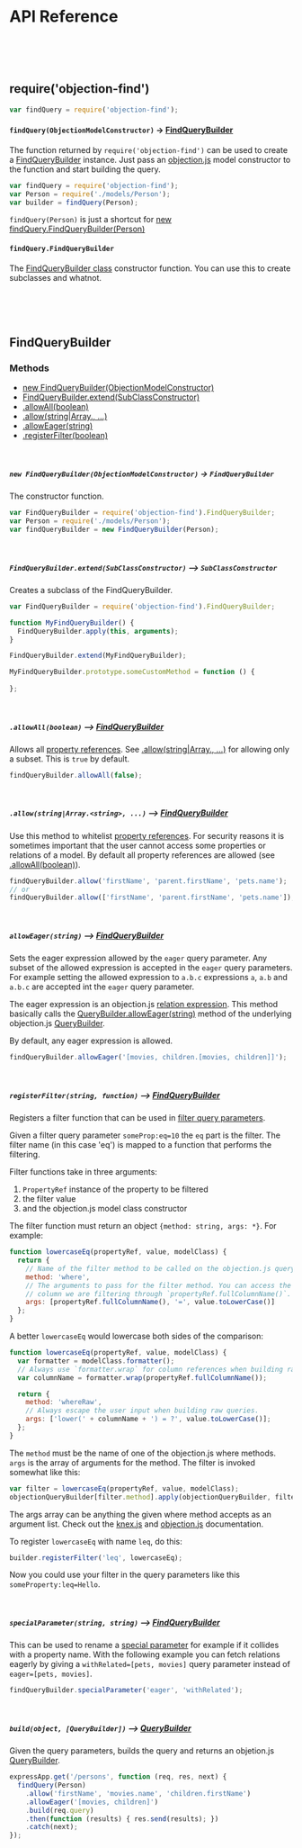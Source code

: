 # API Reference

<br>
<br>
<br>

## require('objection-find')

```js
var findQuery = require('objection-find');
```

#### `findQuery(ObjectionModelConstructor)` -> [FindQueryBuilder](#findquerybuilder)

The function returned by `require('objection-find')` can be used to create a [FindQueryBuilder](#findquerybuilder)
instance. Just pass an [objection.js](https://github.com/Vincit/objection.js/) model constructor to the function 
and start building the query. 

```js
var findQuery = require('objection-find');
var Person = require('./models/Person');
var builder = findQuery(Person);
```

`findQuery(Person)` is just a shortcut for [new findQuery.FindQueryBuilder(Person)](#new-findquerybuilderobjectionmodelconstructor---findquerybuilder)

#### `findQuery.FindQueryBuilder`

The [FindQueryBuilder class](#findquerybuilder) constructor function.  You can use this to create subclasses 
and whatnot.

<br>
<br>
<br>

## FindQueryBuilder

### Methods

 - [new FindQueryBuilder(ObjectionModelConstructor)](#new-findquerybuilderobjectionmodelconstructor---findquerybuilder)
 - [FindQueryBuilder.extend(SubClassConstructor)](#findquerybuilderextendsubclassconstructor----subclassconstructor)
 - [.allowAll(boolean)](#allowallboolean----findquerybuilder)
 - [.allow(string|Array.<string>, ...)](#allowstringarraystring-----findquerybuilder)
 - [.allowEager(string)](#alloweagerstring----findquerybuilder)
 - [.registerFilter(boolean)](#registerfilterstring-function----findquerybuilder)
 
<br>

##### `new FindQueryBuilder(ObjectionModelConstructor)` -> `FindQueryBuilder`

The constructor function.

```js
var FindQueryBuilder = require('objection-find').FindQueryBuilder;
var Person = require('./models/Person');
var findQueryBuilder = new FindQueryBuilder(Person);
```

<br>

##### `FindQueryBuilder.extend(SubClassConstructor)` --> `SubClassConstructor`

Creates a subclass of the FindQueryBuilder.

```js
var FindQueryBuilder = require('objection-find').FindQueryBuilder;

function MyFindQueryBuilder() {
  FindQueryBuilder.apply(this, arguments);
}

FindQueryBuilder.extend(MyFindQueryBuilder);

MyFindQueryBuilder.prototype.someCustomMethod = function () {
  
};
```

<br>

##### `.allowAll(boolean)` --> [FindQueryBuilder](#findquerybuilder)

Allows all [property references](https://github.com/Vincit/objection-find#query-parameters). See 
[.allow(string|Array.<string>, ...)]() for allowing only a subset. This is `true` by default.

```js
findQueryBuilder.allowAll(false);
```

<br>

##### `.allow(string|Array.<string>, ...)` --> [FindQueryBuilder](#findquerybuilder)

Use this method to whitelist [property references](https://github.com/Vincit/objection-find#query-parameters).
For security reasons it is sometimes important that the user cannot access some properties or relations of a
model. By default all property references are allowed 
(see [.allowAll(boolean)](#allowallboolean----findquerybuilder)).

```js
findQueryBuilder.allow('firstName', 'parent.firstName', 'pets.name');
// or
findQueryBuilder.allow(['firstName', 'parent.firstName', 'pets.name']);
```

<br>

##### `allowEager(string)` --> [FindQueryBuilder](#findquerybuilder)

Sets the eager expression allowed by the `eager` query parameter. Any subset of the allowed expression is accepted 
in the `eager` query parameters. For example setting the allowed expression to `a.b.c` expressions `a`, `a.b` and
`a.b.c` are accepted int the `eager` query parameter.

The eager expression is an objection.js 
[relation expression](http://vincit.github.io/objection.js/RelationExpression.html). This method basically calls 
the [QueryBuilder.allowEager(string)](http://vincit.github.io/objection.js/QueryBuilder.html#allowEager) method 
of the underlying objection.js [QueryBuilder](http://vincit.github.io/objection.js/QueryBuilder.html).

By default, any eager expression is allowed.

```js
findQueryBuilder.allowEager('[movies, children.[movies, children]]');
```

<br>

##### `registerFilter(string, function)` --> [FindQueryBuilder](#findquerybuilder)

Registers a filter function that can be used in 
[filter query parameters](https://github.com/Vincit/objection-find#filters).

Given a filter query parameter `someProp:eq=10` the `eq` part is the filter. The filter name (in this case 'eq') 
is mapped to a function that performs the filtering.

Filter functions take in three arguments:

 1. `PropertyRef` instance of the property to be filtered
 2. the filter value 
 3. and the objection.js model class constructor 

The filter function must return an object `{method: string, args: *}`. For example:

```js
function lowercaseEq(propertyRef, value, modelClass) {
  return {
    // Name of the filter method to be called on the objection.js query builder.
    method: 'where',
    // The arguments to pass for the filter method. You can access the name of the 
    // column we are filtering through `propertyRef.fullColumnName()`.
    args: [propertyRef.fullColumnName(), '=', value.toLowerCase()]
  };
}
```

A better `lowercaseEq` would lowercase both sides of the comparison:

```js
function lowercaseEq(propertyRef, value, modelClass) {
  var formatter = modelClass.formatter();
  // Always use `formatter.wrap` for column references when building raw queries.
  var columnName = formatter.wrap(propertyRef.fullColumnName());

  return {
    method: 'whereRaw',
    // Always escape the user input when building raw queries.
    args: ['lower(' + columnName + ') = ?', value.toLowerCase()];
  };
}
```

The `method` must be the name of one of the objection.js where methods. `args` is the array
of arguments for the method. The filter is invoked somewhat like this:

```js
var filter = lowercaseEq(propertyRef, value, modelClass);
objectionQueryBuilder[filter.method].apply(objectionQueryBuilder, filter.args);
```

The args array can be anything the given where method accepts as an argument list. Check
out the [knex.js](http://knexjs.org/#Builder-wheres) and
[objection.js](http://vincit.github.io/objection.js/QueryBuilder.html) documentation.

To register `lowercaseEq` with name `leq`, do this:

```js
builder.registerFilter('leq', lowercaseEq);
```

Now you could use your filter in the query parameters like this `someProperty:leq=Hello`.

<br>

##### `specialParameter(string, string)` --> [FindQueryBuilder](#findquerybuilder)

This can be used to rename a [special parameter](https://github.com/Vincit/objection-find#special-parameters) 
for example if it collides with a property name. With the following example you can fetch relations eagerly 
by giving a `withRelated=[pets, movies]` query parameter instead of `eager=[pets, movies]`.
 
```js
findQueryBuilder.specialParameter('eager', 'withRelated');
```

<br>

##### `build(object, [QueryBuilder])` --> [QueryBuilder](http://vincit.github.io/objection.js/QueryBuilder.html)

Given the query parameters, builds the query and returns an objetion.js
[QueryBuilder](http://vincit.github.io/objection.js/QueryBuilder.html).

```js
expressApp.get('/persons', function (req, res, next) {
  findQuery(Person)
    .allow('firstName', 'movies.name', 'children.firstName')
    .allowEager('[movies, children]')
    .build(req.query)
    .then(function (results) { res.send(results); })
    .catch(next);
});
```
